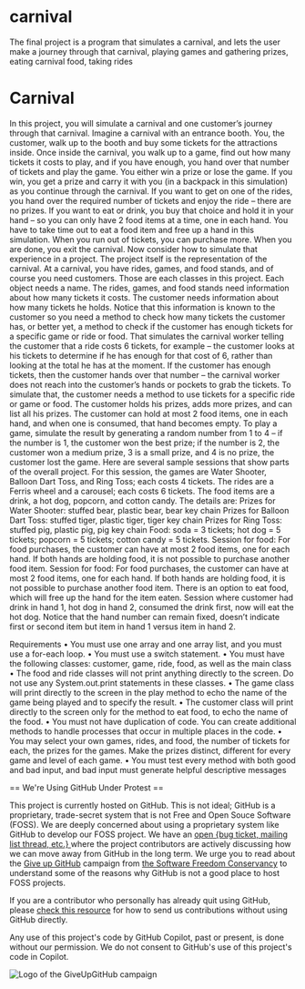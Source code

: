 # carnival
The final project is a program that simulates a carnival, and lets the user make a journey through that carnival, playing games and gathering prizes, eating carnival food, taking rides 
 
# Carnival 
In this project, you will simulate a carnival and one customer’s journey through that carnival. Imagine a carnival with an entrance booth. You, the customer, walk up to the booth and buy some tickets for the attractions inside. Once inside the carnival, you walk up to a game, find out how many tickets it costs to play, and if you have enough, you hand over that number of tickets and play the game. You either win a prize or lose the game. If you win, you get a prize and carry it with you (in a backpack in this simulation) as you continue through the carnival. If you want to get on one of the rides, you hand over the required number of tickets and enjoy the ride – there are no prizes. If you want to eat or drink, you buy that choice and hold it in your hand – so you can only have 2 food items at a time, one in each hand. You have to take time out to eat a food item and free up a hand in this simulation. When you run out of tickets, you can purchase more. When you are done, you exit the carnival. Now consider how to simulate that experience in a project. The project itself is the representation of the carnival. At a carnival, you have rides, games, and food stands, and of course you need customers. Those are each classes in this project. Each object needs a name. The rides, games, and food stands need information about how many tickets it costs. The customer needs information about how many tickets he holds. Notice that this information is known to the customer so you need a method to check how many tickets the customer has, or better yet, a method to check if the customer has enough tickets for a specific game or ride or food. That simulates the carnival worker telling the customer that a ride costs 6 tickets, for example – the customer looks at his tickets to determine if he has enough for that cost of 6, rather than looking at the total he has at the moment. If the customer has enough tickets, then the customer hands over that number – the carnival worker does not reach into the customer’s hands or pockets to grab the tickets. To simulate that, the customer needs a method to use tickets for a specific ride or game or food. The customer holds his prizes, adds more prizes, and can list all his prizes. The customer can hold at most 2 food items, one in each hand, and when one is consumed, that hand becomes empty. To play a game, simulate the result by generating a random number from 1 to 4 – if the number is 1, the customer won the best prize; if the number is 2, the customer won a medium prize, 3 is a small prize, and 4 is no prize, the customer lost the game. Here are several sample sessions that show parts of the overall project. For this session, the games are Water Shooter, Balloon Dart Toss, and Ring Toss; each costs 4 tickets. The rides are a Ferris wheel and a carousel; each costs 6 tickets. The food items are a drink, a hot dog, popcorn, and cotton candy. The details are: Prizes for Water Shooter: stuffed bear, plastic bear, bear key chain Prizes for Balloon Dart Toss: stuffed tiger, plastic tiger, tiger key chain Prizes for Ring Toss: stuffed pig, plastic pig, pig key chain Food: soda = 3 tickets; hot dog = 5 tickets; popcorn = 5 tickets; cotton candy = 5 tickets. Session for food: For food purchases, the customer can have at most 2 food items, one for each hand. If both hands are holding food, it is not possible to purchase another food item. Session for food: For food purchases, the customer can have at most 2 food items, one for each hand. If both hands are holding food, it is not possible to purchase another food item. There is an option to eat food, which will free up the hand for the item eaten. Session where customer had drink in hand 1, hot dog in hand 2, consumed the drink first, now will eat the hot dog. Notice that the hand number can remain fixed, doesn’t indicate first or second item but item in hand 1 versus item in hand 2.

Requirements 
• You must use one array and one array list, and you must use a for-each loop. 
• You must use a switch statement. 
• You must have the following classes: customer, game, ride, food, as well as the main class 
• The food and ride classes will not print anything directly to the screen. Do not use any System.out.print statements in these classes. 
• The game class will print directly to the screen in the play method to echo the name of the game being played and to specify the result. 
• The customer class will print directly to the screen only for the method to eat food, to echo the name of the food. 
• You must not have duplication of code. You can create additional methods to handle processes that occur in multiple places in the code. 
• You may select your own games, rides, and food, the number of tickets for each, the prizes for the games. Make the prizes distinct, different for every game and level of each game. 
• You must test every method with both good and bad input, and bad input must generate helpful descriptive messages


== We're Using GitHub Under Protest ==

This project is currently hosted on GitHub.  This is not ideal; GitHub is a
proprietary, trade-secret system that is not Free and Open Souce Software
(FOSS).  We are deeply concerned about using a proprietary system like GitHub
to develop our FOSS project.  We have an
[open {bug ticket, mailing list thread, etc.} ](INSERT_LINK) where the
project contributors are actively discussing how we can move away from GitHub
in the long term.  We urge you to read about the
[Give up GitHub](https://GiveUpGitHub.org) campaign from
[the Software Freedom Conservancy](https://sfconservancy.org) to understand
some of the reasons why GitHub is not a good place to host FOSS projects.

If you are a contributor who personally has already quit using GitHub, please
[check this resource](INSERT_LINK) for how to send us contributions without
using GitHub directly.

Any use of this project's code by GitHub Copilot, past or present, is done
without our permission.  We do not consent to GitHub's use of this project's
code in Copilot.

![Logo of the GiveUpGitHub campaign](https://sfconservancy.org/img/GiveUpGitHub.png)
